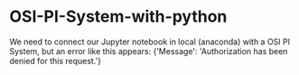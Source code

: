 # OSI-PI-System-with-python

We need to connect our Jupyter notebook in local (anaconda) with a OSI PI System, but an error like this appears: {'Message': 'Authorization has been denied for this request.'}

